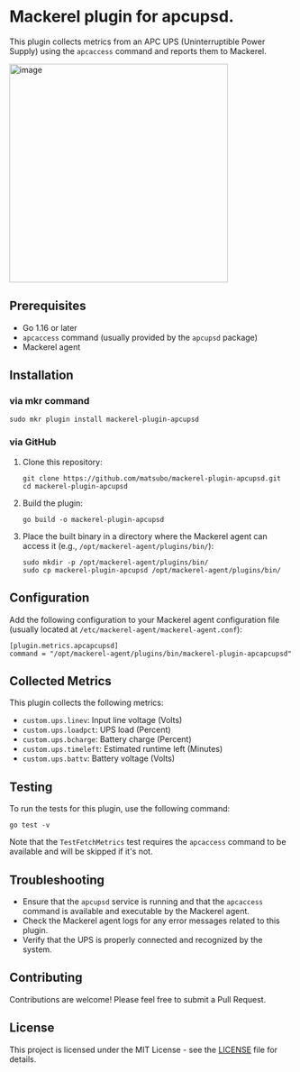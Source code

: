 # Mackerel plugin for apcupsd.

This plugin collects metrics from an APC UPS (Uninterruptible Power Supply) using the `apcaccess` command and reports them to Mackerel.

<img width="388" alt="image" src="https://github.com/matsubo/mackerel-plugin-apcupsd/assets/98103/2b66ec1a-209e-494e-9c61-75a9d255c3ac">

## Prerequisites

- Go 1.16 or later
- `apcaccess` command (usually provided by the `apcupsd` package)
- Mackerel agent

## Installation

### via mkr command

```
sudo mkr plugin install mackerel-plugin-apcupsd
```

### via GitHub

1. Clone this repository:
   ```
   git clone https://github.com/matsubo/mackerel-plugin-apcupsd.git
   cd mackerel-plugin-apcupsd
   ```

2. Build the plugin:
   ```
   go build -o mackerel-plugin-apcupsd
   ```

3. Place the built binary in a directory where the Mackerel agent can access it (e.g., `/opt/mackerel-agent/plugins/bin/`):
   ```
   sudo mkdir -p /opt/mackerel-agent/plugins/bin/
   sudo cp mackerel-plugin-apcupsd /opt/mackerel-agent/plugins/bin/
   ```

## Configuration

Add the following configuration to your Mackerel agent configuration file (usually located at `/etc/mackerel-agent/mackerel-agent.conf`):

```
[plugin.metrics.apcapcupsd]
command = "/opt/mackerel-agent/plugins/bin/mackerel-plugin-apcapcupsd"
```

## Collected Metrics

This plugin collects the following metrics:

- `custom.ups.linev`: Input line voltage (Volts)
- `custom.ups.loadpct`: UPS load (Percent)
- `custom.ups.bcharge`: Battery charge (Percent)
- `custom.ups.timeleft`: Estimated runtime left (Minutes)
- `custom.ups.battv`: Battery voltage (Volts)

## Testing

To run the tests for this plugin, use the following command:

```
go test -v
```

Note that the `TestFetchMetrics` test requires the `apcaccess` command to be available and will be skipped if it's not.

## Troubleshooting

- Ensure that the `apcupsd` service is running and that the `apcaccess` command is available and executable by the Mackerel agent.
- Check the Mackerel agent logs for any error messages related to this plugin.
- Verify that the UPS is properly connected and recognized by the system.

## Contributing

Contributions are welcome! Please feel free to submit a Pull Request.

## License

This project is licensed under the MIT License - see the [LICENSE](LICENSE) file for details.


